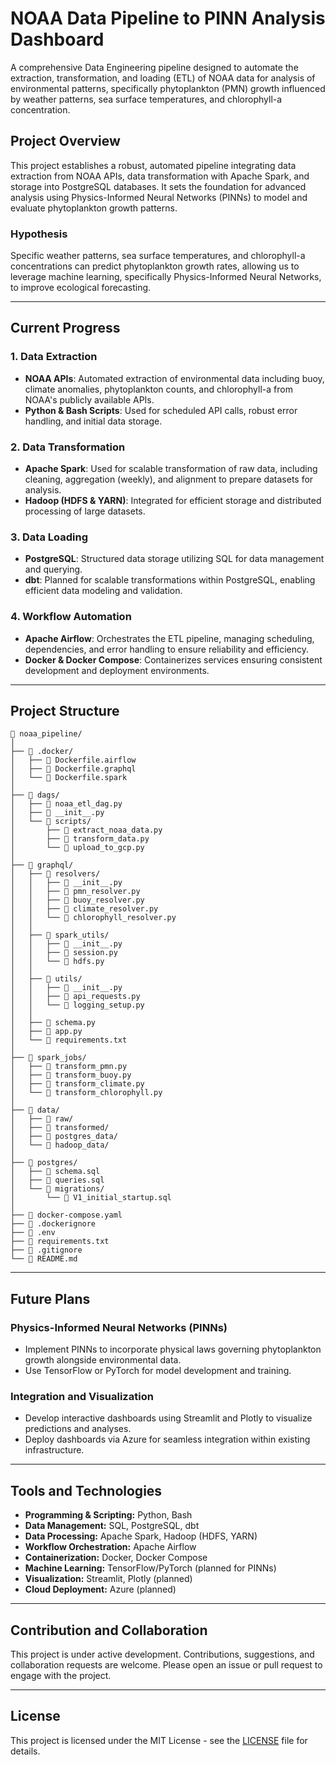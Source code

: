 # NOAA Data Pipeline to PINN Analysis Dashboard

A comprehensive Data Engineering pipeline designed to automate the extraction, transformation, and loading (ETL) of NOAA data for analysis of environmental patterns, specifically phytoplankton (PMN) growth influenced by weather patterns, sea surface temperatures, and chlorophyll-a concentration.

## Project Overview

This project establishes a robust, automated pipeline integrating data extraction from NOAA APIs, data transformation with Apache Spark, and storage into PostgreSQL databases. It sets the foundation for advanced analysis using Physics-Informed Neural Networks (PINNs) to model and evaluate phytoplankton growth patterns.

### Hypothesis

Specific weather patterns, sea surface temperatures, and chlorophyll-a concentrations can predict phytoplankton growth rates, allowing us to leverage machine learning, specifically Physics-Informed Neural Networks, to improve ecological forecasting.

---

## Current Progress

### 1. Data Extraction

* **NOAA APIs**: Automated extraction of environmental data including buoy, climate anomalies, phytoplankton counts, and chlorophyll-a from NOAA's publicly available APIs.
* **Python & Bash Scripts**: Used for scheduled API calls, robust error handling, and initial data storage.

### 2. Data Transformation

* **Apache Spark**: Used for scalable transformation of raw data, including cleaning, aggregation (weekly), and alignment to prepare datasets for analysis.
* **Hadoop (HDFS & YARN)**: Integrated for efficient storage and distributed processing of large datasets.

### 3. Data Loading

* **PostgreSQL**: Structured data storage utilizing SQL for data management and querying.
* **dbt**: Planned for scalable transformations within PostgreSQL, enabling efficient data modeling and validation.

### 4. Workflow Automation

* **Apache Airflow**: Orchestrates the ETL pipeline, managing scheduling, dependencies, and error handling to ensure reliability and efficiency.
* **Docker & Docker Compose**: Containerizes services ensuring consistent development and deployment environments.

---

## Project Structure

```
📁 noaa_pipeline/
│
├── 📂 .docker/
│   ├── 📄 Dockerfile.airflow
│   ├── 📄 Dockerfile.graphql
│   └── 📄 Dockerfile.spark
│
├── 📂 dags/
│   ├── 📄 noaa_etl_dag.py
│   ├── 📄 __init__.py
│   └── 📂 scripts/
│       ├── 📄 extract_noaa_data.py
│       ├── 📄 transform_data.py
│       └── 📄 upload_to_gcp.py
│
├── 📂 graphql/                       
│   ├── 📂 resolvers/
│   │   ├── 📄 __init__.py
│   │   ├── 📄 pmn_resolver.py
│   │   ├── 📄 buoy_resolver.py
│   │   ├── 📄 climate_resolver.py
│   │   └── 📄 chlorophyll_resolver.py
│   │
│   ├── 📂 spark_utils/
│   │   ├── 📄 __init__.py
│   │   ├── 📄 session.py
│   │   └── 📄 hdfs.py
│   │
│   ├── 📂 utils/
│   │   ├── 📄 __init__.py
│   │   ├── 📄 api_requests.py
│   │   └── 📄 logging_setup.py
│   │
│   ├── 📄 schema.py
│   ├── 📄 app.py
│   └── 📄 requirements.txt
│
├── 📂 spark_jobs/
│   ├── 📄 transform_pmn.py
│   ├── 📄 transform_buoy.py
│   ├── 📄 transform_climate.py
│   └── 📄 transform_chlorophyll.py
│
├── 📂 data/
│   ├── 📂 raw/
│   ├── 📂 transformed/
│   ├── 📂 postgres_data/
│   └── 📂 hadoop_data/
│
├── 📂 postgres/
│   ├── 📄 schema.sql
│   ├── 📄 queries.sql
│   └── 📂 migrations/
│       └── 📄 V1_initial_startup.sql
│
├── 📄 docker-compose.yaml
├── 📄 .dockerignore
├── 📄 .env
├── 📄 requirements.txt
├── 📄 .gitignore
└── 📄 README.md
```

---

## Future Plans

### Physics-Informed Neural Networks (PINNs)

* Implement PINNs to incorporate physical laws governing phytoplankton growth alongside environmental data.
* Use TensorFlow or PyTorch for model development and training.

### Integration and Visualization

* Develop interactive dashboards using Streamlit and Plotly to visualize predictions and analyses.
* Deploy dashboards via Azure for seamless integration within existing infrastructure.

---

## Tools and Technologies

* **Programming & Scripting:** Python, Bash
* **Data Management:** SQL, PostgreSQL, dbt
* **Data Processing:** Apache Spark, Hadoop (HDFS, YARN)
* **Workflow Orchestration:** Apache Airflow
* **Containerization:** Docker, Docker Compose
* **Machine Learning:** TensorFlow/PyTorch (planned for PINNs)
* **Visualization:** Streamlit, Plotly (planned)
* **Cloud Deployment:** Azure (planned)

---

## Contribution and Collaboration

This project is under active development. Contributions, suggestions, and collaboration requests are welcome. Please open an issue or pull request to engage with the project.

---

## License

This project is licensed under the MIT License - see the [LICENSE](LICENSE) file for details.
